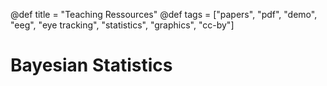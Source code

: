 @def title = "Teaching Ressources"
@def tags = ["papers", "pdf", "demo", "eeg", "eye tracking", "statistics", "graphics", "cc-by"]


# Bayesian Statistics
